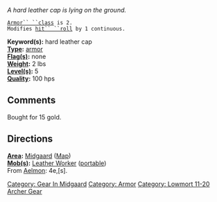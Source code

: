 *A hard leather cap is lying on the ground.*

[`Armor`` ``class`](Armor_Class "wikilink")` is 2.`  
`Modifies `[`hit`` ``roll`](Hit_Roll "wikilink")` by 1 continuous.`

**Keyword(s):** hard leather cap  
**[Type](:Category:_Object_Types "wikilink"):**
[armor](:Category:_Armor "wikilink")  
**[Flag(s)](:Category:_Object_Flags "wikilink"):** none  
**[Weight](Object_Weight "wikilink"):** 2 lbs  
**[Level(s)](Object_Level "wikilink"):** 5  
**[Quality](Object_Quality "wikilink"):** 100 hps  

## Comments

Bought for 15 gold.

## Directions

**[Area](:Category:_Areas "wikilink"):**
[Midgaard](:Category:_Midgaard "wikilink")
([Map](Midgaard_Map "wikilink"))  
**[Mob(s)](:Category:_Mobs "wikilink"):** [Leather
Worker](Leather_Worker "wikilink") ([portable](Teleport "wikilink"))  
From [Aelmon](Aelmon "wikilink"): 4e,\[s\].

[Category: Gear In Midgaard](Category:_Gear_In_Midgaard "wikilink")
[Category: Armor](Category:_Armor "wikilink") [Category: Lowmort 11-20
Archer Gear](Category:_Lowmort_11-20_Archer_Gear "wikilink")
